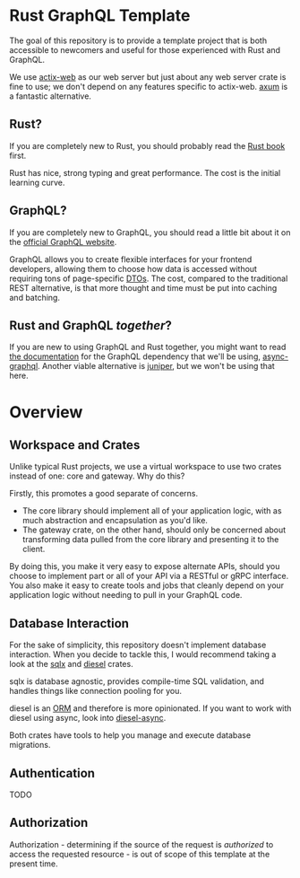 # Rust GraphQL Template

The goal of this repository is to provide a template project that is both accessible to newcomers and useful for those experienced with Rust and GraphQL.

We use [actix-web](https://crates.io/crates/actix-web) as our web server but just about any web server crate is fine to use; we don't depend on any features specific to actix-web. [axum](https://crates.io/crates/axum) is a fantastic alternative.

## Rust?

If you are completely new to Rust, you should probably read the [Rust book](https://doc.rust-lang.org/stable/book/) first.

Rust has nice, strong typing and great performance. The cost is the initial learning curve.

## GraphQL?

If you are completely new to GraphQL, you should read a little bit about it on the [official GraphQL website](https://graphql.org/learn/).

GraphQL allows you to create flexible interfaces for your frontend developers, allowing them to choose how data is accessed without requiring tons of page-specific [DTOs](https://en.wikipedia.org/wiki/Data_transfer_object). The cost, compared to the traditional REST alternative, is that more thought and time must be put into caching and batching.

## Rust and GraphQL _together_?

If you are new to using GraphQL and Rust together, you might want to read [the documentation](https://async-graphql.github.io/) for the GraphQL dependency that we'll be using, [async-graphql](https://crates.io/crates/async-graphql). Another viable alternative is [juniper](https://crates.io/crates/juniper), but we won't be using that here.

# Overview

## Workspace and Crates

Unlike typical Rust projects, we use a virtual workspace to use two crates instead of one: core and gateway. Why do this?

Firstly, this promotes a good separate of concerns.

- The core library should implement all of your application logic, with as much abstraction and encapsulation as you'd like.
- The gateway crate, on the other hand, should only be concerned about transforming data pulled from the core library and presenting it to the client.

By doing this, you make it very easy to expose alternate APIs, should you choose to implement part or all of your API via a RESTful or gRPC interface.
You also make it easy to create tools and jobs that cleanly depend on your application logic without needing to pull in your GraphQL code.

## Database Interaction

For the sake of simplicity, this repository doesn't implement database interaction. When you decide to tackle this, I would recommend taking a look at the [sqlx](https://crates.io/crates/sqlx) and [diesel](https://crates.io/crates/diesel) crates.

sqlx is database agnostic, provides compile-time SQL validation, and handles things like connection pooling for you.

diesel is an [ORM](https://en.wikipedia.org/wiki/Object%E2%80%93relational_mapping) and therefore is more opinionated. If you want to work with diesel using async, look into [diesel-async](https://crates.io/crates/diesel-async).

Both crates have tools to help you manage and execute database migrations.

## Authentication

TODO

## Authorization

Authorization - determining if the source of the request is _authorized_ to access the requested resource - is out of scope of this template at the present time.

